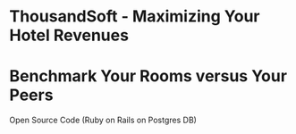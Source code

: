 # ThousandSoft - Maximizing Your Hotel Revenues
# Benchmark Your Rooms versus Your Peers

Open Source Code (Ruby on Rails on Postgres DB) 
